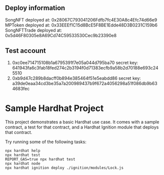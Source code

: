 ## Deploy information
SongNFT deployed at: 0x28067C793041206Fdfb7fc4E30A8c4Efc74d66e9  
MPToken deployed at: 0x33EEEf1C15d8BcE5F8BE1Edde48D3B0231C159b6  
SongNFTTrade deployed at: 0x5d46F80305e8A69Cd74C59533530Cec9b23390e8  

## Test account
1. 0xc0ee714715108b1a6795391f7e05a044d795ba70
secret key: 641943fa6c3fab18fed274c2b3194f0d71383ecfb9a58b2d70188e693c245510
2. 0xb9d47c289b8dacff0b894e385464f51e5eabdd86
secret key: a39de0eaa34cd3be35a7a200989437b9f672a4056298a51f086db9b634683fec

# Sample Hardhat Project

This project demonstrates a basic Hardhat use case. It comes with a sample contract, a test for that contract, and a Hardhat Ignition module that deploys that contract.

Try running some of the following tasks:

```shell
npx hardhat help
npx hardhat test
REPORT_GAS=true npx hardhat test
npx hardhat node
npx hardhat ignition deploy ./ignition/modules/Lock.js
```
